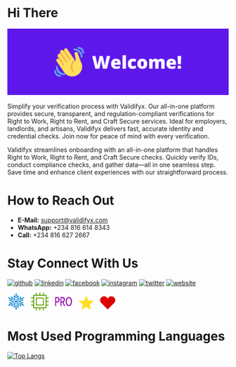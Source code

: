 # Hi There
![Hi There](https://github.com/OfficialValidifyx/OfficialValidifyx/blob/main/welcome1.png?raw=true)

Simplify your verification process with Validifyx. Our all-in-one platform provides secure, transparent, and regulation-compliant verifications for Right to Work, Right to Rent, and Craft Secure services. Ideal for employers, landlords, and artisans, Validifyx delivers fast, accurate identity and credential checks. Join now for peace of mind with every verification.

Validifyx streamlines onboarding with an all-in-one platform that handles Right to Work, Right to Rent, and Craft Secure checks. Quickly verify IDs, conduct compliance checks, and gather data—all in one seamless step. Save time and enhance client experiences with our straightforward process.

# How to Reach Out
- **E-Mail:** support@validifyx.com
- **WhatsApp:** +234 816 614 8343
- **Call:** +234 816 627 2667


# Stay Connect With Us
[<img src='https://cdn.jsdelivr.net/npm/simple-icons@3.0.1/icons/github.svg' alt='github' height='40'>](https://github.com/OfficialValidifyx)  [<img src='https://cdn.jsdelivr.net/npm/simple-icons@3.0.1/icons/linkedin.svg' alt='linkedin' height='40'>](https://www.linkedin.com/in/#/)  [<img src='https://cdn.jsdelivr.net/npm/simple-icons@3.0.1/icons/facebook.svg' alt='facebook' height='40'>](https://www.facebook.com/#)  [<img src='https://cdn.jsdelivr.net/npm/simple-icons@3.0.1/icons/instagram.svg' alt='instagram' height='40'>](https://www.instagram.com/#/)  [<img src='https://cdn.jsdelivr.net/npm/simple-icons@3.0.1/icons/twitter.svg' alt='twitter' height='40'>](https://twitter.com/#)  [<img src='https://cdn.jsdelivr.net/npm/simple-icons@3.0.1/icons/icloud.svg' alt='website' height='40'>](https://www.validifyx.com/)  



<a href='https://archiveprogram.github.com/'><img src='https://raw.githubusercontent.com/acervenky/animated-github-badges/master/assets/acbadge.gif' width='40' height='40'></a> <a href='https://docs.github.com/en/developers'><img src='https://raw.githubusercontent.com/acervenky/animated-github-badges/master/assets/devbadge.gif' width='40' height='40'></a> <a href='https://github.com/pricing'><img src='https://raw.githubusercontent.com/acervenky/animated-github-badges/master/assets/pro.gif' width='40' height='40'></a> <a href='https://stars.github.com/'><img src='https://raw.githubusercontent.com/acervenky/animated-github-badges/master/assets/starbadge.gif' width='35' height='35'></a> <a href='https://docs.github.com/en/github/supporting-the-open-source-community-with-github-sponsors'><img src='https://raw.githubusercontent.com/acervenky/animated-github-badges/master/assets/sponsorbadge.gif' width='35' height='35'></a> 


# Most Used Programming Languages
[![Top Langs](https://github-readme-stats.vercel.app/api/top-langs/?username=OfficialValidifyx)](https://github.com/anuraghazra/github-readme-stats)




